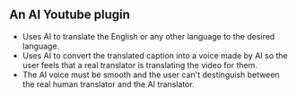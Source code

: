 ## An AI Youtube plugin
* Uses AI to translate the English or any other language to the desired language.
* Uses AI to convert the translated caption into a voice made by AI so the user feels that a real translator is translating the video for them.
* The AI voice must be smooth and the user can't destinguish between the real human translator and the AI translator.
